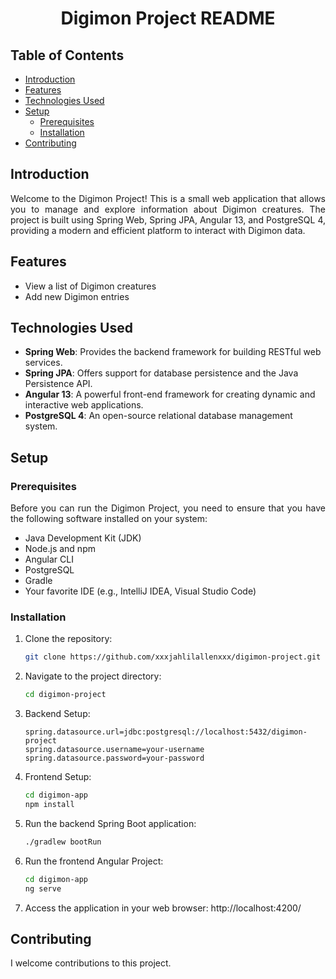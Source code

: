# <center> **Digimon Project README** </center>

## Table of Contents
- [Introduction](/introduction)
- [Features](/features)
- [Technologies Used](/technologies_used)
- [Setup](/setup)
    - [Prerequisites](/setup/prerequisites)
    - [Installation](/setup/installation)
- [Contributing](/contributing)
  
## <a ref="/introduction"> Introduction </a>
<p style="text-align: justify">Welcome to the Digimon Project! This is a small web application that allows you to manage and explore information about Digimon creatures. The project is built using Spring Web, Spring JPA, Angular 13, and PostgreSQL 4, providing a modern and efficient platform to interact with Digimon data.</p>

## <a ref="/features"> Features </a>
- View a list of Digimon creatures
- Add new Digimon entries

## <a ref="/technologies_used"> Technologies Used </a>
- **Spring Web**: Provides the backend framework for building RESTful web services.
- **Spring JPA**: Offers support for database persistence and the Java Persistence API.
- **Angular 13**:  A powerful front-end framework for creating dynamic and interactive web applications.
- **PostgreSQL 4**: An open-source relational database management system.

## <a ref="/setup"> Setup </a>
### <a ref="/setup/prerequisites"> Prerequisites </a>
<p style="text-align: justify"> Before you can run the Digimon Project, you need to ensure that you have the following software installed on your system: </p>

- Java Development Kit (JDK)
- Node.js and npm
- Angular CLI
- PostgreSQL
- Gradle
- Your favorite IDE (e.g., IntelliJ IDEA, Visual Studio Code)

### <a ref="/setup/installation"> Installation </a>
1. Clone the repository: 
    ```bash 
    git clone https://github.com/xxxjahlilallenxxx/digimon-project.git 
    ```
2. Navigate to the project directory:
   ```bash
   cd digimon-project 
   ```
3. Backend Setup:
   ```application.properties
   spring.datasource.url=jdbc:postgresql://localhost:5432/digimon-project
   spring.datasource.username=your-username
   spring.datasource.password=your-password
   ```
4. Frontend Setup:
   ```bash
   cd digimon-app
   npm install
   ```
5. Run the backend Spring Boot application:
   ```bash
   ./gradlew bootRun
   ```
6. Run the frontend Angular Project:
   ```bash
   cd digimon-app
   ng serve
   ```
7. Access the application in your web browser:
   http://localhost:4200/

## <a ref="/contributing"> Contributing </a>
I welcome contributions to this project.